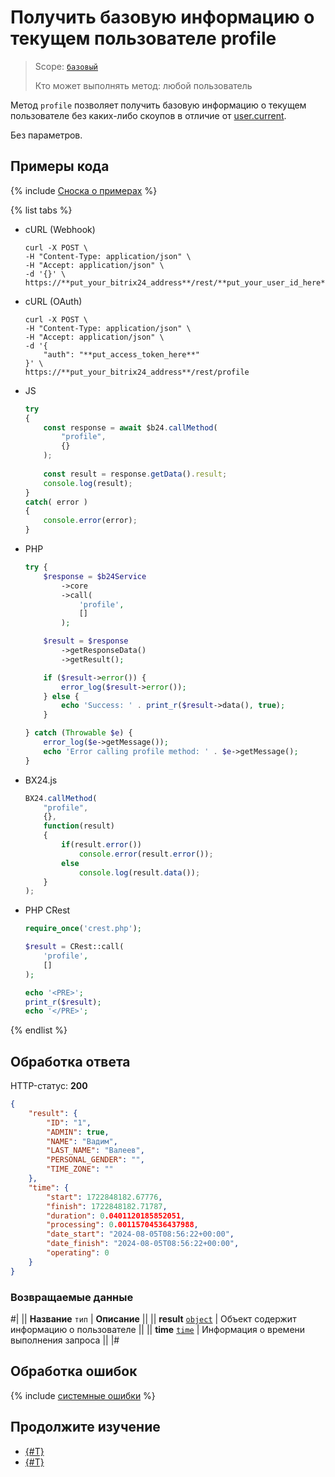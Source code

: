 # Получить базовую информацию о текущем пользователе profile

> Scope: [`базовый`](../../scopes/permissions.md)
>
> Кто может выполнять метод: любой пользователь

Метод `profile` позволяет получить базовую информацию о текущем пользователе без каких-либо скоупов в отличие от [user.current](../../user/user-current.md).

Без параметров. 

## Примеры кода

{% include [Сноска о примерах](../../../_includes/examples.md) %}

{% list tabs %}

- cURL (Webhook)

    ```curl
    curl -X POST \
    -H "Content-Type: application/json" \
    -H "Accept: application/json" \
    -d '{}' \
    https://**put_your_bitrix24_address**/rest/**put_your_user_id_here**/**put_your_webbhook_here**/profile
    ```

- cURL (OAuth)

    ```curl
    curl -X POST \
    -H "Content-Type: application/json" \
    -H "Accept: application/json" \
    -d '{
        "auth": "**put_access_token_here**"
    }' \
    https://**put_your_bitrix24_address**/rest/profile
    ```

- JS


    ```js
    try
    {
    	const response = await $b24.callMethod(
    		"profile",
    		{}
    	);
    	
    	const result = response.getData().result;
    	console.log(result);
    }
    catch( error )
    {
    	console.error(error);
    }
    ```

- PHP


    ```php
    try {
        $response = $b24Service
            ->core
            ->call(
                'profile',
                []
            );
    
        $result = $response
            ->getResponseData()
            ->getResult();
    
        if ($result->error()) {
            error_log($result->error());
        } else {
            echo 'Success: ' . print_r($result->data(), true);
        }
    
    } catch (Throwable $e) {
        error_log($e->getMessage());
        echo 'Error calling profile method: ' . $e->getMessage();
    }
    ```

- BX24.js

    ```js
    BX24.callMethod(
        "profile",
        {},
        function(result)
        {
            if(result.error())
                console.error(result.error());
            else
                console.log(result.data());
        }
    );
    ```

- PHP CRest

    ```php
    require_once('crest.php');

    $result = CRest::call(
        'profile',
        []
    );

    echo '<PRE>';
    print_r($result);
    echo '</PRE>';
    ```

{% endlist %}

## Обработка ответа

HTTP-статус: **200**

```json
{
    "result": {
        "ID": "1",
        "ADMIN": true,
        "NAME": "Вадим",
        "LAST_NAME": "Валеев",
        "PERSONAL_GENDER": "",
        "TIME_ZONE": ""
    },
    "time": {
        "start": 1722848182.67776,
        "finish": 1722848182.71787,
        "duration": 0.0401120185852051,
        "processing": 0.00115704536437988,
        "date_start": "2024-08-05T08:56:22+00:00",
        "date_finish": "2024-08-05T08:56:22+00:00",
        "operating": 0
    }
}
```

### Возвращаемые данные

#|
|| **Название**
`тип` | **Описание** ||
|| **result**
[`object`](../../data-types.md) | Объект содержит информацию о пользователе ||
|| **time**
[`time`](../../data-types.md) | Информация о времени выполнения запроса ||
|#

## Обработка ошибок

{% include [системные ошибки](../../../_includes/system-errors.md) %}

## Продолжите изучение

- [{#T}](./user-admin.md)
- [{#T}](./user-access.md)